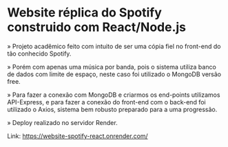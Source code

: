 # Website réplica do Spotify construido com React/Node.js #

» Projeto acadêmico feito com intuito de ser uma cópia fiel no front-end do tão conhecido Spotify.

» Porém com apenas uma música por banda, pois o sistema utiliza banco de dados com limite de espaço, neste caso foi utilizado o MongoDB versão free.

» Para fazer a conexão com MongoDB e criarmos os end-points utilizamos API-Express, e para fazer a conexão do front-end com o back-end foi utilizado o Axios, sistema bem robusto preparado para a uma progressão.

» Deploy realizado no servidor Render.

Link: https://website-spotify-react.onrender.com/
